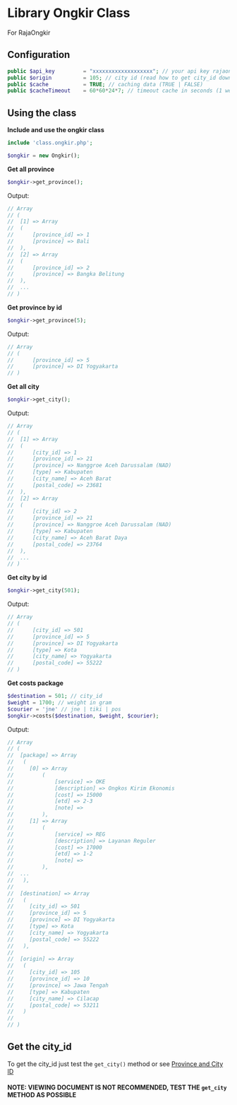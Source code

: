 # Library Ongkir Class
For RajaOngkir

## Configuration

```php
public $api_key 		= "xxxxxxxxxxxxxxxxxxx"; // your api key rajaongkir
public $origin  		= 105; // city id (read how to get city_id down below)
public $cache   		= TRUE; // caching data (TRUE | FALSE)
public $cacheTimeout	= 60*60*24*7; // timeout cache in seconds (1 week example)
```

## Using the class

**Include and use the ongkir class**

```php
include 'class.ongkir.php';

$ongkir = new Ongkir();
```

**Get all province**
```php
$ongkir->get_province();
```
Output:
```php
// Array
// (
// 	[1] => Array
// 	(
// 		[province_id] => 1
// 		[province] => Bali
// 	),
//  [2] => Array
//  (
//      [province_id] => 2
//      [province] => Bangka Belitung
//  ),
// 	...
// )
```


**Get province by id**
```php
$ongkir->get_province(5);
```
Output:
```php
// Array
// (
// 		[province_id] => 5
// 		[province] => DI Yogyakarta
// )
```


**Get all city**
```php
$ongkir->get_city();
```
Output: 
```php
// Array
// (
//  [1] => Array
//  (
//  	[city_id] => 1
//  	[province_id] => 21
//  	[province] => Nanggroe Aceh Darussalam (NAD)
//  	[type] => Kabupaten
//  	[city_name] => Aceh Barat
//  	[postal_code] => 23681
//  ), 
//  [2] => Array
//  (
//  	[city_id] => 2
//  	[province_id] => 21
//  	[province] => Nanggroe Aceh Darussalam (NAD)
//  	[type] => Kabupaten
//  	[city_name] => Aceh Barat Daya
//  	[postal_code] => 23764
//  ),
// 	...
// )
```


**Get city by id**
```php
$ongkir->get_city(501);
```
Output:
```php
// Array
// (
//  	[city_id] => 501
//  	[province_id] => 5
//  	[province] => DI Yogyakarta
//  	[type] => Kota
//  	[city_name] => Yogyakarta
//  	[postal_code] => 55222
// )
```



**Get costs package**
```php
$destination = 501; // city_id
$weight = 1700; // weight in gram
$courier = 'jne' // jne | tiki | pos
$ongkir->costs($destination, $weight, $courier);
```
Output:
```php
// Array
// (
//  [package] => Array
//   (
//     [0] => Array
//         (
//             [service] => OKE
//             [description] => Ongkos Kirim Ekonomis
//             [cost] => 15000
//             [etd] => 2-3
//             [note] => 
//         ),
//     [1] => Array
//         (
//             [service] => REG
//             [description] => Layanan Reguler
//             [cost] => 17000
//             [etd] => 1-2
//             [note] => 
//         ),
// 	...
//   ),
// 
//  [destination] => Array
//   (
//     [city_id] => 501
//     [province_id] => 5
//     [province] => DI Yogyakarta
//     [type] => Kota
//     [city_name] => Yogyakarta
//     [postal_code] => 55222
//   ),
// 
//  [origin] => Array
//   (
//     [city_id] => 105
//     [province_id] => 10
//     [province] => Jawa Tengah
//     [type] => Kabupaten
//     [city_name] => Cilacap
//     [postal_code] => 53211
//   )
// 
// )
```

## Get the city_id
To get the city_id just test the ```get_city()``` method
or see [Province and City ID](https://github.com/faytranevozter/ongkir/blob/master/class.ongkir.php "Province and City ID")
#### NOTE: VIEWING DOCUMENT IS NOT RECOMMENDED, TEST THE ```get_city``` METHOD AS POSSIBLE
